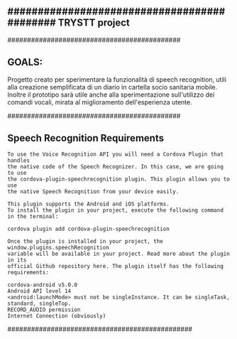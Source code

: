 ############################################
TRYSTT project
--------------------------------------------

############################################

GOALS:
------------------------------------------------------------------------------

Progetto creato per sperimentare la funzionalità di speech recognition, utili
alla creazione semplificata di un diario in cartella socio sanitaria mobile.
Inoltre il prototipo sarà utile anche alla sperimentazione sull'utilizzo dei
comandi vocali, mirata al miglioramento dell'esperienza utente.

############################################

Speech Recognition Requirements
--------------------------------------------------------------------------------
    To use the Voice Recognition API you will need a Cordova Plugin that handles
    the native code of the Speech Recognizer. In this case, we are going to use
    the cordova-plugin-speechrecognition plugin. This plugin allows you to use
    the native Speech Recognition from your device easily.

    This plugin supports the Android and iOS platforms.
    To install the plugin in your project, execute the following command in the terminal:

    cordova plugin add cordova-plugin-speechrecognition

    Once the plugin is installed in your project, the window.plugins.speechRecognition
    variable will be available in your project. Read more about the plugin in its
    official Github repository here. The plugin itself has the following requirements:

    cordova-android v5.0.0
    Android API level 14
    <android:launchMode> must not be singleInstance. It can be singleTask, standard, singleTop.
    RECORD_AUDIO permission
    Internet Connection (obviously)

###############################################

